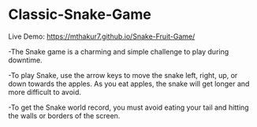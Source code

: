 # Classic-Snake-Game

Live Demo: https://mthakur7.github.io/Snake-Fruit-Game/

-The Snake game is a charming and simple challenge to play during downtime.

-To play Snake, use the arrow keys to move the snake left, right, up, or down towards the apples. As you eat apples, the snake will get longer and more difficult to avoid.

-To get the Snake world record, you must avoid eating your tail and hitting the walls or borders of the screen.

